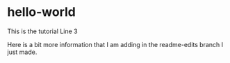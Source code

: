 # hello-world
This is the tutorial
Line 3

Here is a bit more information that I am adding in the readme-edits branch I just made.
